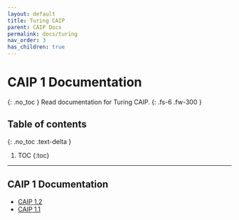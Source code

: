 ```yaml
---
layout: default
title: Turing CAIP
parent: CAIP Docs
permalink: docs/turing
nav_order: 3
has_children: true
---
```

# CAIP 1 Documentation
{: .no_toc }
Read documentation for Turing CAIP.
{: .fs-6 .fw-300 }
## Table of contents
{: .no_toc .text-delta }
1. TOC
{:toc}
---

## CAIP 1 Documentation
* [CAIP 1.2](https://caippy.github.io/docs/turing/1)
* [CAIP 1.1](https://caippy.github.io/docs/turing/1/1)